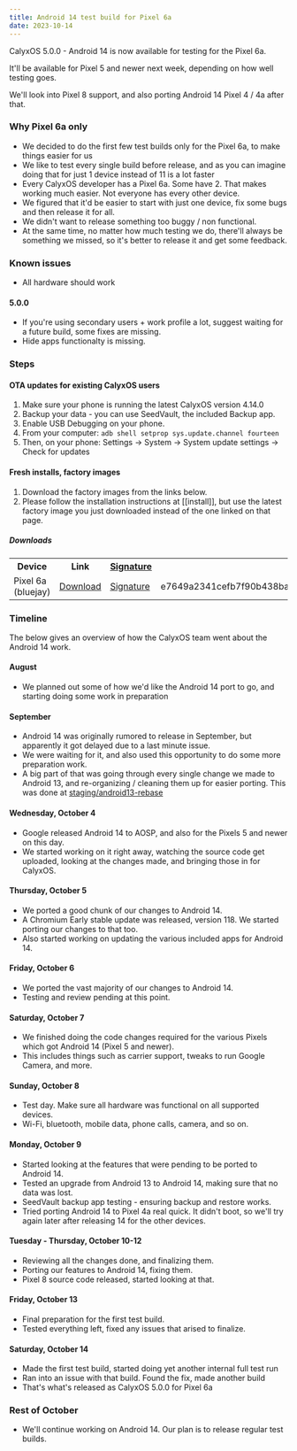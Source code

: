```yaml
---
title: Android 14 test build for Pixel 6a
date: 2023-10-14
---
```


CalyxOS 5.0.0 - Android 14 is now available for testing for the Pixel 6a.

It'll be available for Pixel 5 and newer next week, depending on how well testing goes.

We'll look into Pixel 8 support, and also porting Android 14 Pixel 4 / 4a after that.

### Why Pixel 6a only
* We decided to do the first few test builds only for the Pixel 6a, to make things easier for us
* We like to test every single build before release, and as you can imagine doing that for just 1 device instead of 11 is a lot faster
* Every CalyxOS developer has a Pixel 6a. Some have 2. That makes working much easier. Not everyone has every other device.
* We figured that it'd be easier to start with just one device, fix some bugs and then release it for all.
* We didn't want to release something too buggy / non functional.
* At the same time, no matter how much testing we do, there'll always be something we missed, so it's better to release it and get some feedback.

### Known issues
* All hardware should work
#### 5.0.0
* If you're using secondary users + work profile a lot, suggest waiting for a future build, some fixes are missing.
* Hide apps functionalty is missing.

### Steps
#### OTA updates for existing CalyxOS users
1. Make sure your phone is running the latest CalyxOS version 4.14.0
1. Backup your data - you can use SeedVault, the included Backup app.
1. Enable USB Debugging on your phone.
1. From your computer: `adb shell setprop sys.update.channel fourteen`
1. Then, on your phone: Settings -> System -> System update settings -> Check for updates

#### Fresh installs, factory images
1. Download the factory images from the links below.
2. Please follow the installation instructions at [[install]], but use the latest factory image you just downloaded instead of the one linked on that page.

##### Downloads

<table class="table table-striped download">
  <tr><th>Device</th><th>Link</th><th><a href="{{ '/get/verify' | relative_url }}">Signature</a></th><th>SHA256</th></tr>
  <tr>
    <td>Pixel 6a (bluejay)</td>
    <td><a href="https://release.calyxinstitute.org/bluejay-factory-23500002.zip">Download</a></td>
    <td><a href="https://release.calyxinstitute.org/bluejay-factory-23500002.zip.minisig">Signature</a></td>
    <td class="hash">e7649a2341cefb7f90b438ba68259588f961524c05ed0919a6f34ca85fae1435</td>
  </tr>
</table>

### Timeline

The below gives an overview of how the CalyxOS team went about the Android 14 work.

#### August
* We planned out some of how we'd like the Android 14 port to go,
  and starting doing some work in preparation

#### September
* Android 14 was originally rumored to release in September,
  but apparently it got delayed due to a last minute issue.
* We were waiting for it, and also used this opportunity to do
  some more preparation work.
* A big part of that was going through every single change we
  made to Android 13, and re-organizing / cleaning them up
  for easier porting. This was done at [staging/android13-rebase](https://review.calyxos.org/q/branch:staging/android13-rebase)

#### Wednesday, October 4
* Google released Android 14 to AOSP, and also for the Pixels 5 and newer on this day.
* We started working on it right away, watching the source code get uploaded, looking at the changes made, and bringing those in for CalyxOS.

#### Thursday, October 5
* We ported a good chunk of our changes to Android 14.
* A Chromium Early stable update was released, version 118. We started porting our changes to that too.
* Also started working on updating the various included apps for Android 14.

#### Friday, October 6
* We ported the vast majority of our changes to Android 14.
* Testing and review pending at this point.

#### Saturday, October 7
* We finished doing the code changes required for the various Pixels which got Android 14 (Pixel 5 and newer).
* This includes things such as carrier support, tweaks to run Google Camera, and more.

#### Sunday, October 8
* Test day. Make sure all hardware was functional on all supported devices.
* Wi-Fi, bluetooth, mobile data, phone calls, camera, and so on.

#### Monday, October 9
* Started looking at the features that were pending to be ported to Android 14.
* Tested an upgrade from Android 13 to Android 14, making sure that no data was lost.
* SeedVault backup app testing - ensuring backup and restore works.
* Tried porting Android 14 to Pixel 4a real quick. It didn't boot, so we'll try again later after releasing 14 for the other devices.

#### Tuesday - Thursday, October 10-12
* Reviewing all the changes done, and finalizing them.
* Porting our features to Android 14, fixing them.
* Pixel 8 source code released, started looking at that.

#### Friday, October 13
* Final preparation for the first test build.
* Tested everything left, fixed any issues that arised to finalize.

#### Saturday, October 14
* Made the first test build, started doing yet another internal full test run
* Ran into an issue with that build. Found the fix, made another build
* That's what's released as CalyxOS 5.0.0 for Pixel 6a

### Rest of October
* We'll continue working on Android 14. Our plan is to release regular test builds.
